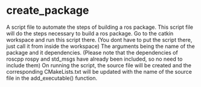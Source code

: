 # create_package
A script file to automate the steps of building a ros package. 
This script file will do the steps necessary to build a ros package. 
Go to the catkin workspace and run this script there. (You dont have to put the script there, just call it from inside the workspace)
The arguments being the name of the package and it dependencies. (Please note that the dependencies of roscpp rospy and std_msgs have already been included, so no need to include them)
On running the script, the source file will be created and the corresponding CMakeLists.txt will be updated with the name of the source file in the add_executable() function. 
